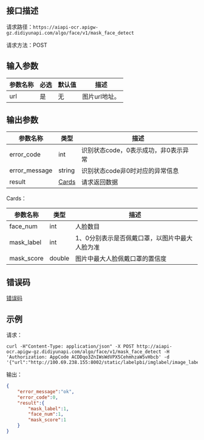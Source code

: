 ## 接口描述
请求路径：`https://aiapi-ocr.apigw-gz.didiyunapi.com/algo/face/v1/mask_face_detect`

请求方法：POST
## 输入参数
|参数名称 | 必选 | 默认值 | 描述|
|--------|-----|-----|-----|
|url| 是 | 无 | 图片url地址。 |

## 输出参数
|参数名称  | 类型 | 描述|
|--------|-----|-----|
|error_code|int|识别状态code，0表示成功，非0表示异常	|
|error_message|string|识别状态code非0时对应的异常信息	|
|result | [Cards](#Cards)|请求返回数据 |

<span id="Cards"></span>
Cards：

|参数名称  | 类型 | 描述 |
|--------|-----|-----|
|face_num | int | 人脸数目 |
|mask_label | int | 1、0分别表示是否佩戴口罩，以图片中最大人脸为准 |
|mask_score | double | 图片中最大人脸佩戴口罩的置信度 |

## 错误码
[错误码](/static/apimarket-docs/services/AI/口罩人脸识别/错误码.md#errorCode)

## 示例

请求：
``` shell
curl -H"Content-Type: application/json" -X POST http://aiapi-ocr.apigw-gz.didiyunapi.com/algo/face/v1/mask_face_detect -H 'Authorization: AppCode ACDDqo3ZnIWsWdVPX5CehmhzaW5vHbcb' -d '{"url":"http://100.69.238.155:8002/static/labelpbi/imglabel/image_label/face_plate/face1.jpg"}'
```
输出：
``` json
{
    "error_message":"ok",
    "error_code":0,
    "result":{
        "mask_label":1,
        "face_num":1,
        "mask_score":1
    }
}
```
